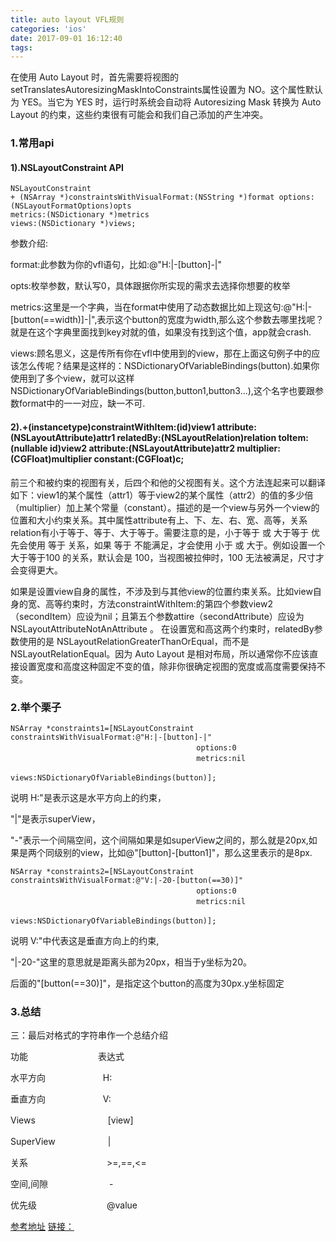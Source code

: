 ```yaml
---
title: auto layout VFL规则
categories: 'ios'
date: 2017-09-01 16:12:40
tags:
---
```


在使用 Auto Layout 时，首先需要将视图的 setTranslatesAutoresizingMaskIntoConstraints属性设置为 NO。这个属性默认为 YES。当它为 YES 时，运行时系统会自动将 Autoresizing Mask 转换为 Auto Layout 的约束，这些约束很有可能会和我们自己添加的产生冲突。

### 1.常用api

#### 1).NSLayoutConstraint API

```
NSLayoutConstraint
+ (NSArray *)constraintsWithVisualFormat:(NSString *)format options:(NSLayoutFormatOptions)opts
metrics:(NSDictionary *)metrics
views:(NSDictionary *)views;
```

参数介绍:

format:此参数为你的vfl语句，比如:@"H:|-[button]-|"

opts:枚举参数，默认写0，具体跟据你所实现的需求去选择你想要的枚举

metrics:这里是一个字典，当在format中使用了动态数据比如上现这句:@"H:|-[button(==width)]-|",表示这个button的宽度为width,那么这个参数去哪里找呢？就是在这个字典里面找到key对就的值，如果没有找到这个值，app就会crash.

views:顾名思义，这是传所有你在vfl中使用到的view，那在上面这句例子中的应该怎么传呢？结果是这样的：NSDictionaryOfVariableBindings(button).如果你使用到了多个view，就可以这样NSDictionaryOfVariableBindings(button,button1,button3...),这个名字也要跟参数format中的一一对应，缺一不可.

#### 2).+(instancetype)constraintWithItem:(id)view1 attribute:(NSLayoutAttribute)attr1 relatedBy:(NSLayoutRelation)relation toItem:(nullable id)view2 attribute:(NSLayoutAttribute)attr2 multiplier:(CGFloat)multiplier constant:(CGFloat)c;

前三个和被约束的视图有关，后四个和他的父视图有关。这个方法连起来可以翻译如下：view1的某个属性（attr1）等于view2的某个属性（attr2）的值的多少倍（multiplier）加上某个常量（constant）。描述的是一个view与另外一个view的位置和大小约束关系。其中属性attribute有上、下、左、右、宽、高等，关系relation有小于等于、等于、大于等于。需要注意的是，小于等于 或 大于等于 优先会使用 等于 关系，如果 等于 不能满足，才会使用 小于 或 大于。例如设置一个 大于等于100 的关系，默认会是 100，当视图被拉伸时，100 无法被满足，尺寸才会变得更大。

如果是设置view自身的属性，不涉及到与其他view的位置约束关系。比如view自身的宽、高等约束时，方法constraintWithItem:的第四个参数view2（secondItem）应设为nil；且第五个参数attire（secondAttribute）应设为NSLayoutAttributeNotAnAttribute 。
在设置宽和高这两个约束时，relatedBy参数使用的是 NSLayoutRelationGreaterThanOrEqual，而不是 NSLayoutRelationEqual。因为 Auto Layout 是相对布局，所以通常你不应该直接设置宽度和高度这种固定不变的值，除非你很确定视图的宽度或高度需要保持不变。

### 2.举个栗子

```
NSArray *constraints1=[NSLayoutConstraint constraintsWithVisualFormat:@"H:|-[button]-|"
　　　　　　　　　　　　　　　　　　　　　　　　　options:0
　　　　　　　　　　　　　　　　　　　　　　　　　metrics:nil
　　　　　　　　　　　　　　　　　　　　　　　　　views:NSDictionaryOfVariableBindings(button)];
```
说明
H:"是表示这是水平方向上的约束，

"|"是表示superView，

"-"表示一个间隔空间，这个间隔如果是如superView之间的，那么就是20px,如果是两个同级别的view，比如@"[button]-[button1]"，那么这里表示的是8px.

```
NSArray *constraints2=[NSLayoutConstraint constraintsWithVisualFormat:@"V:|-20-[button(==30)]"
　　　　　　　　　　　　　　　　　　　　　　　　　options:0
　　　　　　　　　　　　　　　　　　　　　　　　　metrics:nil
　　　　　　　　　　　　　　　　　　　　　　　　　views:NSDictionaryOfVariableBindings(button)];
```
说明
V:"中代表这是垂直方向上的约束,

"|-20-"这里的意思就是距离头部为20px，相当于y坐标为20。

后面的"[button(==30)]"，是指定这个button的高度为30px.y坐标固定

### 3.总结
三：最后对格式的字符串作一个总结介绍

功能　　　　　　　　表达式

水平方向  　　　　　　  H:

垂直方向  　　　　　　  V:

Views　　　　　　　　 [view]

SuperView　　　　　　|

关系　　　　　　　　　>=,==,<=

空间,间隙　　　　　　　-

优先级　　　　　　　　@value

[参考地址](http://www.cnblogs.com/wupei/p/4150626.html)
[链接：](http://www.jianshu.com/p/d1ddedee832f)